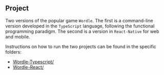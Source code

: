 ## Project
Two versions of the popular game `Wordle`. The first is a command-line version developed in the `TypeScript` language, following the functional programming paradigm. The second is a version in `React-Native` for web and mobile.

Instructions on how to run the two projects can be found in the specific folders:
* [Wordle-Typescript/](Wordle-Typescript)
* [Wordle-React/](Wordle-React)